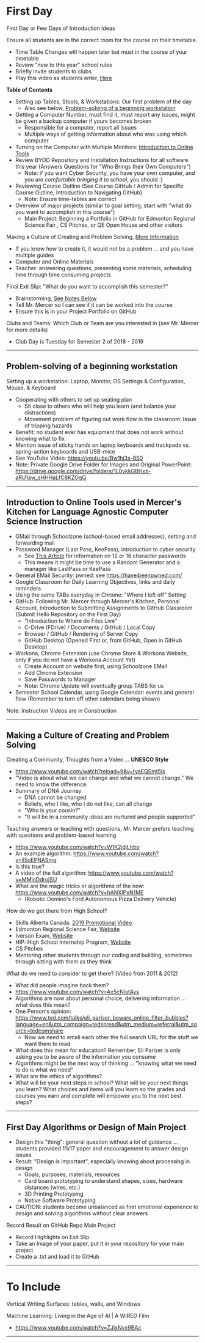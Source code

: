 # First Day
First Day or Few Days of Introduction Ideas

Ensure all students are in the correct room for the course on their timetable.
- Time Table Changes will happen later but must in the course of your timetable
- Review "new to this year" school rules
- Briefly invite students to clubs
- Play this video as students enter, <a href="https://globalnews.ca/news/5824703/farm-future-agriculture-tech-canada/">
Here</a>

**Table of Contents**
- Setting up Tables, Stools, & Workstations: Our first problem of the day
  - Also see below, <a href="https://github.com/MercersKitchen/Computer-Science-Planning/tree/master/First%20Day#problem-solving-of-a-beginning-workstation">Problem-solving of a beginning workstation</a>
- Getting a Computer Number, must find it, must report any issues, might be given a backup computer if yours becomes broken
  - Responsible for a computer, report all issues
  - Multiple ways of getting information about who was using which computer
- Turning on the Computer with Multiple Monitors: <a href="https://github.com/MercersKitchen/Computer-Science-Planning/tree/master/First%20Day#introduction-to-tools-used-in-mercers-kitchen-for-language-agnostic-computer-science-instruction">Introduction to Online Tools</a>
- Review BYOD Repository and Installation Instructions for all software this year (Answers Questions for "Who Brings their Own Computers")
  - Note: if you want Cyber Security, you have your own computer, and you are *comfortable bringing it to school*, you should :)
- Reviewing Course Outline (See Course GitHub / Admin for Specific Course Outline, Introduction to Navigating GitHub)
  - Note: Ensure time-tables are correct
- Overview of major projects (similar to goal setting, start with "what do you want to accomplish in this course")
  - Main Project: Beginning a Portfolio in GitHub for Edmonton Regional Science Fair , CS Pitches, or QE Open House and other visitors

Making a Culture of Creating and Problem Solving, <a href="https://github.com/MercersKitchen/Computer-Science-Planning/tree/master/First%20Day#creating-a-culture-of-creating-and-problem-solving">More Information</a>
- If you knew how to create it, it would not be a problem ... and you have multiple guides
- Computer and Online Materials
- Teacher: answering questions, presenting some materials, scheduling time through time consuming projects

Final Exit Slip: "What do you want to accomplish this semester?"
- Brainstorming, <a href="https://github.com/MercersKitchen/Computer-Science-Planning/tree/master/First%20Day#first-day-algorithms-or-design-of-main-project">See Notes Below</a>
- Tell Mr. Mercer so I can see if it can be worked into the course
- Ensure this is in your Project Portfolio on GitHub

Clubs and Teams: Which Club or Team are you interested in (see Mr. Mercer for more details)
- Club Day is Tuesday for Semester 2 of 2018 - 2019

---

## Problem-solving of a beginning workstation

Setting up a workstation: Laptop, Monitor, OS Settings & Configuration, Mouse, & Keyboard
- Cooperating with others to set up seating plan
  - Sit close to others who will help you learn (and balance your distractions)
  - Movement problem of figuring out work flow in the classroom: Issue of tripping hazards
- Benefit: no student ever has equipment that does not work without knowing what to fix
- Mention issue of sticky hands on laptop keyboards and trackpads vs. spring-action keyboards and USB-mice
- See YouTube Video: https://youtu.be/Bw1hj3s-8S0
- Note: Private Google Drive Folder for Images and Original PowerPoint: https://drive.google.com/drive/folders/1L0ykkGBHxz-aRU1aw_sHHHaLfC8KZOgQ

---
## Introduction to Online Tools used in Mercer's Kitchen for Language Agnostic Computer Science Instruction
- GMail through Schoolzone (school-based email addresses), setting and forwarding mail
- Password Manager (Last Pass, KeePass), introduction to cyber security
  - See <a href="https://www.tomsguide.com/us/8-character-password-dead,news-29429.html">This Article</a> for information on 12 or 16 character passwords
  - This means it might be time to use a Random Generator and a manager like LastPass or KeePass
- General EMail Security: pwned: see https://haveibeenpwned.com/
- Google Classroom for Daily Learning Objectives, links and daily reminders
- Using the same TABs everyday in Chrome: "Where I left off" Setting
- GitHub: Following Mr. Mercer through Mercer's Kitchen, Personal Account, Introduction to Submitting Assignments to GitHub Classroom (Submit Hello Repository on the First Day)
  - "Introduction to Where do Files Live"
  - C-Drive (FDrive) / Documents / GitHub / Local Copy
  - Browser / GitHub / Rendering of Server Copy
  - GitHub Desktop (Opened First or, from GitHub, Open in GitHub Desktop)
- Workona, Chrome Extension (use Chrome Store & Workona Website, only if you do not have a Workona Account Yet)
  - Create Account on website first, using Schoolzone EMail
  - Add Chrome Extension
  - Save Passwords to Manager
  - Note: Chrome Update will eventually group TABS for us
- Semester School Calendar, using Google Calendar: events and general flow (Remember to turn off other calendars being shown)

Note: Instruction Videos are in Construction

---

## Making a Culture of Creating and Problem Solving
Creating a Community, Thoughts from a Video ... **UNESCO Style**
- https://www.youtube.com/watch?reload=9&v=tyaEQEmt5ls
- "Video is about what we can change and what we cannot change." We need to know the difference.
- Summary of DNA Journey
   - DNA cannot be changed
   - Beliefs, who I like, who I do not like, can all change
   - "Who is your cousin?"
   - "It will be in a community ideas are nurtured and people supported"

Teaching answers or teaching with questions, Mr. Mercer prefers teaching with questions and problem-based learning
- https://www.youtube.com/watch?v=W1K2jdjLhbo
- An example algorithm: https://www.youtube.com/watch?v=il5oEPNASmg
- Is this true?
- A video of the full algorithm: https://www.youtube.com/watch?v=MMjnDdrujSU
- What are the magic tricks or algorithms of the now: https://www.youtube.com/watch?v=hANXIPxN1ME
   - (Robotic Domino's Ford Autonomous Pizza Delivery Vehicle)

How do we get there from High School?
- Skills Alberta Canada: <a href="https://www.youtube.com/watch?v=5If09ESV65k">2019 Promotional Video</a>
- Edmonton Regional Science Fair, <a href="https://secure.youthscience.ca/sfiab/edmonton3/">Website</a>
- Iverson Exam, <a href="https://www.ualberta.ca/computing-science/explore/iverson-exam">Website</a>
- HIP: High School Internship Program, <a href="https://www.ualberta.ca/computing-science/explore/hs-internships">Website</a>
- CS Pitches
- Mentoring other students through our coding and building, sometimes through sitting with them as they think

What do we need to consider to get there? (Video from 2011 & 2012)
- What did people imagine back them?
- https://www.youtube.com/watch?v=Ax5cNlutAys
- Algorithms are now about personal choice, delivering information ... what does this mean?
- One Person's opinion: https://www.ted.com/talks/eli_pariser_beware_online_filter_bubbles?language=en&utm_campaign=tedspread&utm_medium=referral&utm_source=tedcomshare
  - Now we need to email each other the full search URL for the stuff we want them to read
- What does this mean for education? Remember, Eli Pariser is only asking you to be aware of the information you consume
- Algorithms might be the next way of thinking ... "knowing what we need to do is what we need"
- What are the ethics of algorithms?
- What will be your next steps in school? What will be your next things you learn? What choices and items will you learn so the grades and courses you earn and complete will empower you to the next best steps?

---

## First Day Algorithms or Design of Main Project
- Design this "thing": general question without a lot of guidance ... students provided 11x17 paper and encouragement to answer design issues
- Result: "Design is important", especially knowing about processing in design
  - Goals, purposes, materials, resources
  - Card board prototyping to understand shapes, sizes, hardware distances (wires, etc.)
  - 3D Printing Prototyping
  - Native Software Prototyping
- CAUTION: students become unbalanced as first emotional experience to design and solving algorithms without clear answers

Record Result on GitHub Repo Main Project
- Record Highlights on Exit Slip
- Take an Image of your paper, put it in your repository for your main project
- Create a .txt and load it to GitHub

---

# To Include

Vertical Writing Surfaces: tables, walls, and Windows

Machine Learning: Living in the Age of AI | A WIRED Film
- https://www.youtube.com/watch?v=ZJixNvx9BAc

---
